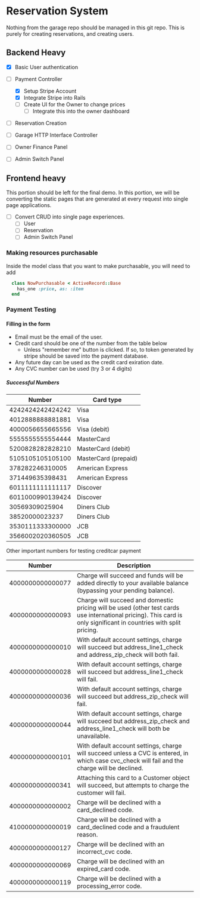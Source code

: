 # Reservation System

Nothing from the garage repo should be managed in this git repo. This is purely for creating reservations, and creating users.

## Backend Heavy
- [x] Basic User authentication
- [ ] Payment Controller
  - [x] Setup Stripe Account
  - [x] Integrate Stripe into Rails
  - [ ] Create UI for the Owner to change prices
	- [ ] Integrate this into the owner dashboard
- [ ] Reservation Creation
- [ ] Garage HTTP Interface Controller
- [ ] Owner Finance Panel
- [ ] Admin Switch Panel


## Frontend heavy

This portion should be left for the final demo. In this portion, we will be converting the static pages that are generated at every request into single page applications.

- [ ] Convert CRUD into single page experiences.
  - [ ] User
  - [ ] Reservation
  - [ ] Admin Switch Panel

### Making resources purchasable

Inside the model class that you want to make purchasable, you will need to add

```ruby
  class NowPurchasable < ActiveRecord::Base
    has_one :price, as: :item
  end
```

### Payment Testing

#### Filling in the form
- Email must be the email of the user.
- Credit card should be one of the number from the table below
  - Unless "remember me" button is clicked. If so, to token generated by stripe should be saved into the payment database.
- Any future day can be used as the credit card exiration date.
- Any CVC number can be used (try 3 or 4 digits)

##### Successful Numbers
| Number           | Card type            |
|------------------|----------------------|
| 4242424242424242 | Visa                 |
| 4012888888881881 | Visa                 |
| 4000056655665556 | Visa (debit)         |
| 5555555555554444 | MasterCard           |
| 5200828282828210 | MasterCard (debit)   |
| 5105105105105100 | MasterCard (prepaid) |
| 378282246310005  | American Express     |
| 371449635398431  | American Express     |
| 6011111111111117 | Discover             |
| 6011000990139424 | Discover             |
| 30569309025904   | Diners Club          |
| 38520000023237   | Diners Club          |
| 3530111333300000 | JCB                  |
| 3566002020360505 | JCB                  |

Other important numbers for testing creditcar payment

|Number          |    Description                                                                                                                                                     |
|----------------|--------------------------------------------------------------------------------------------------------------------------------------------------------------------|
|4000000000000077|  Charge will succeed and funds will be added directly to your available balance (bypassing your pending balance).                                                  |
|4000000000000093|  Charge will succeed and domestic pricing will be used (other test cards use international pricing). This card is only significant in countries with split pricing.|
|4000000000000010|  With default account settings, charge will succeed but address_line1_check and address_zip_check will both fail.                                                  |
|4000000000000028|  With default account settings, charge will succeed but address_line1_check will fail.                                                                             |
|4000000000000036|  With default account settings, charge will succeed but address_zip_check will fail.                                                                               |
|4000000000000044|  With default account settings, charge will succeed but address_zip_check and address_line1_check will both be unavailable.                                        |
|4000000000000101|  With default account settings, charge will succeed unless a CVC is entered, in which case cvc_check will fail and the charge will be declined.                    |
|4000000000000341|  Attaching this card to a Customer object will succeed, but attempts to charge the customer will fail.                                                             |
|4000000000000002|  Charge will be declined with a card_declined code.                                                                                                                |
|4100000000000019|  Charge will be declined with a card_declined code and a fraudulent reason.                                                                                        |
|4000000000000127|  Charge will be declined with an incorrect_cvc code.                                                                                                               |
|4000000000000069|  Charge will be declined with an expired_card code.                                                                                                                |
|4000000000000119|  Charge will be declined with a processing_error code.                                                                                                             |
